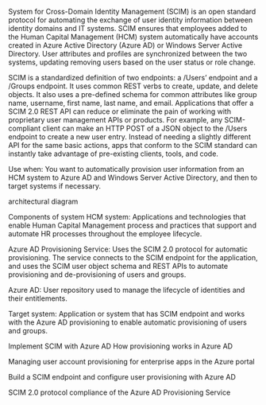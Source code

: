 System for Cross-Domain Identity Management (SCIM) is an open standard protocol for automating the exchange of user identity information between identity domains and IT systems. SCIM ensures that employees added to the Human Capital Management (HCM) system automatically have accounts created in Azure Active Directory (Azure AD) or Windows Server Active Directory. User attributes and profiles are synchronized between the two systems, updating removing users based on the user status or role change.

SCIM is a standardized definition of two endpoints: a /Users’ endpoint and a /Groups endpoint. It uses common REST verbs to create, update, and delete objects. It also uses a pre-defined schema for common attributes like group name, username, first name, last name, and email. Applications that offer a SCIM 2.0 REST API can reduce or eliminate the pain of working with proprietary user management APIs or products. For example, any SCIM-compliant client can make an HTTP POST of a JSON object to the /Users endpoint to create a new user entry. Instead of needing a slightly different API for the same basic actions, apps that conform to the SCIM standard can instantly take advantage of pre-existing clients, tools, and code.

Use when: 
You want to automatically provision user information from an HCM system to Azure AD and Windows Server Active Directory, and then to target systems if necessary.

architectural diagram

Components of system 
HCM system: Applications and technologies that enable Human Capital Management process and practices that support and automate HR processes throughout the employee lifecycle.

Azure AD Provisioning Service: Uses the SCIM 2.0 protocol for automatic provisioning. The service connects to the SCIM endpoint for the application, and uses the SCIM user object schema and REST APIs to automate provisioning and de-provisioning of users and groups.

Azure AD: User repository used to manage the lifecycle of identities and their entitlements.

Target system: Application or system that has SCIM endpoint and works with the Azure AD provisioning to enable automatic provisioning of users and groups.

Implement SCIM with Azure AD 
How provisioning works in Azure AD

Managing user account provisioning for enterprise apps in the Azure portal

Build a SCIM endpoint and configure user provisioning with Azure AD

SCIM 2.0 protocol compliance of the Azure AD Provisioning Service
